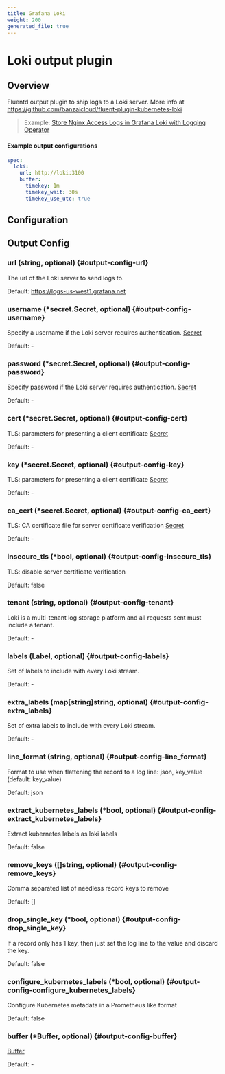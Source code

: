 ```yaml
---
title: Grafana Loki
weight: 200
generated_file: true
---
```


# Loki output plugin 
## Overview
Fluentd output plugin to ship logs to a Loki server.
More info at https://github.com/banzaicloud/fluent-plugin-kubernetes-loki
>Example: [Store Nginx Access Logs in Grafana Loki with Logging Operator](../../../../quickstarts/loki-nginx/)

 #### Example output configurations
 ```yaml
 spec:
   loki:
     url: http://loki:3100
     buffer:
       timekey: 1m
       timekey_wait: 30s
       timekey_use_utc: true
 ```

## Configuration
## Output Config

### url (string, optional) {#output-config-url}

The url of the Loki server to send logs to.  

Default: https://logs-us-west1.grafana.net

### username (*secret.Secret, optional) {#output-config-username}

Specify a username if the Loki server requires authentication. [Secret](../secret/) 

Default: -

### password (*secret.Secret, optional) {#output-config-password}

Specify password if the Loki server requires authentication. [Secret](../secret/) 

Default: -

### cert (*secret.Secret, optional) {#output-config-cert}

TLS: parameters for presenting a client certificate [Secret](../secret/) 

Default: -

### key (*secret.Secret, optional) {#output-config-key}

TLS: parameters for presenting a client certificate [Secret](../secret/) 

Default: -

### ca_cert (*secret.Secret, optional) {#output-config-ca_cert}

TLS: CA certificate file for server certificate verification [Secret](../secret/) 

Default: -

### insecure_tls (*bool, optional) {#output-config-insecure_tls}

TLS: disable server certificate verification  

Default:  false

### tenant (string, optional) {#output-config-tenant}

Loki is a multi-tenant log storage platform and all requests sent must include a tenant. 

Default: -

### labels (Label, optional) {#output-config-labels}

Set of labels to include with every Loki stream. 

Default: -

### extra_labels (map[string]string, optional) {#output-config-extra_labels}

Set of extra labels to include with every Loki stream. 

Default: -

### line_format (string, optional) {#output-config-line_format}

Format to use when flattening the record to a log line: json, key_value (default: key_value) 

Default: json

### extract_kubernetes_labels (*bool, optional) {#output-config-extract_kubernetes_labels}

Extract kubernetes labels as loki labels  

Default:  false

### remove_keys ([]string, optional) {#output-config-remove_keys}

Comma separated list of needless record keys to remove  

Default:  []

### drop_single_key (*bool, optional) {#output-config-drop_single_key}

If a record only has 1 key, then just set the log line to the value and discard the key.  

Default:  false

### configure_kubernetes_labels (*bool, optional) {#output-config-configure_kubernetes_labels}

Configure Kubernetes metadata in a Prometheus like format  

Default:  false

### buffer (*Buffer, optional) {#output-config-buffer}

[Buffer](../buffer/) 

Default: -


